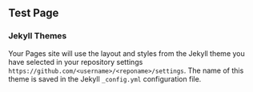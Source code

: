 ## Test Page 

### Jekyll Themes

Your Pages site will use the layout and styles from the Jekyll theme you have selected in your repository settings `https://github.com/<username>/<reponame>/settings`. The name of this theme is saved in the Jekyll `_config.yml` configuration file.


